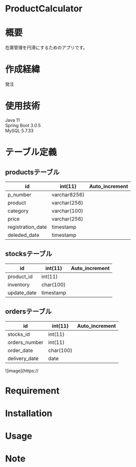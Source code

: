 # ProductCalculator
# 概要
 
在庫管理を円滑にするためのアプリです。

# 作成経緯
発注

# 使用技術
Java 11  
Spring Boot 3.0.5  
MySQL 5.7.33
 
# テーブル定義
## productsテーブル
|id               |int(11)         |Auto_increment  |
|-----------------|----------------|----------------|
|p_number         |varchar8256)    |                |
|product          |varchar(256)    |                |
|category         |varchar(100)    |                |
|price            |varchar(256)    |                |
|registration_date|timestamp       |                |
|deleded_date     |timestamp       |                |

## stocksテーブル
|id               |int(11)         |Auto_increment  |
|-----------------|----------------|----------------|
|product_id       |int(11)         |                |
|inventory        |char(100)       |                |
|update_date      |timestamp       |                |



## ordersテーブル
|id               |int(11)         |Auto_increment  |
|-----------------|----------------|----------------|
|stocks_id        |int(11)         |                |
|orders_number    |int(11)         |                |
|order_date       |char(100)       |                |
|delivery_date    |date            |                |

![image](https://

# Requirement
 

 
# Installation
 

 
# Usage
 

# Note
 
 
